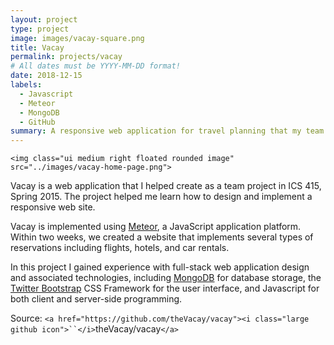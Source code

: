 ```yaml
---
layout: project
type: project
image: images/vacay-square.png
title: Vacay
permalink: projects/vacay
# All dates must be YYYY-MM-DD format!
date: 2018-12-15
labels:
  - Javascript
  - Meteor
  - MongoDB
  - GitHub
summary: A responsive web application for travel planning that my team developed in ICS 415.
---
```

`<img class="ui medium right floated rounded image" src="../images/vacay-home-page.png">`

Vacay is a web application that I helped create as a team project in ICS 415, Spring 2015. The project helped me learn how to design and implement a responsive web site.

Vacay is implemented using [Meteor](http://meteor.com), a JavaScript application platform. Within two weeks, we created a website that implements several types of reservations including flights, hotels, and car rentals.

In this project I gained experience with full-stack web application design and associated technologies, including [MongoDB](http://mongodb.com) for database storage, the [Twitter Bootstrap](http://getbootstrap.com/) CSS Framework for the user interface, and Javascript for both client and server-side programming.

Source: `<a href="https://github.com/theVacay/vacay"><i class="large github icon">``</i>`theVacay/vacay`</a>`
